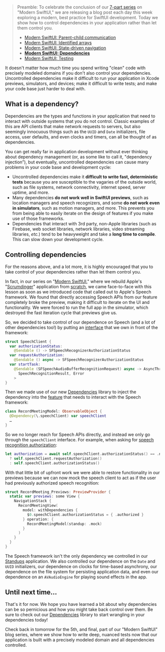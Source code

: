 > Preamble: To celebrate the conclusion of our [7-part series](/collections/swiftui/modern-swiftui) on
"Modern SwiftUI," we are releasing a blog post each day this week exploring a modern, best
practice for SwiftUI development. Today we show how to control dependencies in your
application rather than let them control you.
>
>  * [Modern SwiftUI: Parent-child communication](/blog/posts/94-modern-swiftui-parent-child-communication)
>  * [Modern SwiftUI: Identified arrays](/blog/posts/95-modern-swiftui-identified-arrays)
>  * [Modern SwiftUI: State-driven
>  navigation](/blog/posts/96-modern-swiftui-state-driven-navigation)
>  * **[Modern SwiftUI: Dependencies](/blog/posts/97-modern-swiftui-dependencies)**
>  * [Modern SwiftUI: Testing](/blog/posts/98-modern-swiftui-testing)

It doesn't matter how much time you spend writing "clean" code with precisely modeled
domains if you don't also control your dependencies. Uncontrolled dependencies make it
difficult to run your application in Xcode previews, simulators, and devices; make it
difficult to write tests; and make your code base just harder to deal with.

## What is a dependency?

Dependencies are the types and functions in your application that need to interact with
outside systems that you do not control. Classic examples of this are API clients that make
network requests to servers, but also seemingly innocuous things such as the `UUID` and
`Date` initializers, file access, user defaults, and even clocks and timers, can all be
thought of as dependencies.

You can get really far in application development without ever thinking about dependency
management (or, as some like to call it, "dependency injection”), but eventually,
uncontrolled dependencies can cause many problems in your code base and development cycle:

  * Uncontrolled dependencies make it **difficult to write fast, deterministic tests**
    because you are susceptible to the vagaries of the outside world, such as file systems,
    network connectivity, internet speed, server uptime, and more.
  * Many dependencies **do not work well in SwiftUI previews**, such as location managers
    and speech recognizers, and some **do not work even in simulators**, such as motion
    managers, and more. This prevents you from being able to easily iterate on the design of
    features if you make use of those frameworks.
  * Dependencies that interact with 3rd party, non-Apple libraries (such as Firebase, web
    socket libraries, network libraries, video streaming libraries, _etc._) tend to be
    heavyweight and take a **long time to compile**. This can slow down your development
    cycle.

## Controlling dependencies

For the reasons above, and a lot more, it is highly encouraged that you to take control of
your dependencies rather than let them control you.

In fact, in our series on "[Modern SwiftUI](/collections/swiftui/modern-swiftui)," where we
rebuild Apple's "[Scrumdinger][scrumdinger]" application from [scratch][standups-gh],
we came face-to-face with this lesson as soon as we introduced code that called out to
Apple's Speech framework. We found that directly accessing Speech APIs from our feature
completely broke the preview, making it difficult to iterate on the UI and functionality. We
were forced to run the full app in the simulator, which destroyed the fast iteration cycle
that previews give us.

So, we decided to take control of our dependence on Speech (and a lot of other
dependencies too!) by putting an [interface][speech-client-source] that we own in front of
the framework:

```swift
struct SpeechClient {
  var authorizationStatus:
    @Sendable () -> SFSpeechRecognizerAuthorizationStatus
  var requestAuthorization:
    @Sendable () async -> SFSpeechRecognizerAuthorizationStatus
  var startTask:
    @Sendable (SFSpeechAudioBufferRecognitionRequest) async -> AsyncThrowingStream<
      SpeechRecognitionResult, Error
    >
}
```

Then we made use of our new [Dependencies][dependencies-gh] library to inject the dependency
into the [feature][record-model-source] that needs to interact with the Speech framework:

```swift
class RecordMeetingModel: ObservableObject {
  @Dependency(\.speechClient) var speechClient
  …
}
```

So we no longer reach for Speech APIs directly, and instead we only go through the
`speechClient` interface. For example, when asking for [speech recognition
authorization][speech-rec-auth-source]:

```swift
let authorization = await self.speechClient.authorizationStatus() == .notDetermined
  ? self.speechClient.requestAuthorization()
  : self.speechClient.authorizationStatus()
```

With that little bit of upfront work we were able to restore functionality in our previews
because we can now mock the speech client to act as if the user had previously authorized
speech recognition:

```swift
struct RecordMeeting_Previews: PreviewProvider {
  static var previews: some View {
    NavigationStack {
      RecordMeetingView(
        model: withDependencies {
          $0.speechClient.authorizationStatus = { .authorized }
        } operation: {
          RecordMeetingModel(standup: .mock)
        }
      )
    }
  }
}
```

The Speech framework isn't the only dependency we controlled in our
[Standups][standups-gh] application. We also controlled our dependence on the `Date` and
`UUID` initializers, our dependence on clocks for time-based asynchrony, our dependence
on the file system for persisting application data, and even our dependence on an
`AVAudioEngine` for playing sound effects in the app.

## Until next time…

That's it for now. We hope you have learned a bit about why dependencies can be so
pernicious and how you might take back control over them. Be sure to check out our
[Dependencies][dependencies-gh] library to start wrangling in your dependencies today!

Check back in tomorrow for the 5th, and final, part of our "Modern SwiftUI" blog series,
where we show how to write deep, nuanced tests now that our application is built with a
precisely modeled domain and all dependencies controlled.

[pricing]: /pricing
[modern-swiftui-collection]: /collections/swiftui/modern-swiftui
[swiftui-collection]: /collections/swiftui
[swiftui-nav-collection]: /collections/swiftui/navigation
[standups-gh]: https://github.com/pointfreeco/standups
[scrumdinger]: https://developer.apple.com/tutorials/app-dev-training/getting-started-with-scrumdinger
[tagged-gh]: http://github.com/pointfreeco/swift-tagged
[identified-collections-gh]: http://github.com/pointfreeco/swift-identified-collections
[swiftui-nav-gh]: http://github.com/pointfreeco/swiftui-navigation
[dependencies-gh]: http://github.com/pointfreeco/swift-dependencies
[standup-detail-destination-enum]: https://github.com/pointfreeco/swiftui-navigation/blob/5e97ce756293f941c2c336693283493a965458f6/Examples/Standups/Standups/StandupDetail.swift#L24-L29
[standup-detail-destinations-view]: https://github.com/pointfreeco/swiftui-navigation/blob/5e97ce756293f941c2c336693283493a965458f6/Examples/Standups/Standups/StandupDetail.swift#L217-L255
[standup-detail-edit-button-tapped]: https://github.com/pointfreeco/swiftui-navigation/blob/5e97ce756293f941c2c336693283493a965458f6/Examples/Standups/Standups/StandupDetail.swift#L75-L81
[standup-detail-start-meeting-tapped]: https://github.com/pointfreeco/swiftui-navigation/blob/5e97ce756293f941c2c336693283493a965458f6/Examples/Standups/Standups/StandupDetail.swift#L98-L102
[standup-detail-cancel-tapped]: https://github.com/pointfreeco/swiftui-navigation/blob/5e97ce756293f941c2c336693283493a965458f6/Examples/Standups/Standups/StandupDetail.swift#L83-L85
[standup-detail-source]: https://github.com/pointfreeco/swiftui-navigation/blob/5e97ce756293f941c2c336693283493a965458f6/Examples/Standups/Standups/StandupDetail.swift#L83-L85
[standups-test-suite]: https://github.com/pointfreeco/swiftui-navigation/tree/5e97ce756293f941c2c336693283493a965458f6/Examples/Standups/StandupsTests
[bad-data-test]: https://github.com/pointfreeco/swiftui-navigation/blob/5e97ce756293f941c2c336693283493a965458f6/Examples/Standups/StandupsTests/StandupsListTests.swift#L184-L201
[standup-list-ui-test]: https://github.com/pointfreeco/swiftui-navigation/blob/5e97ce756293f941c2c336693283493a965458f6/Examples/Standups/StandupsUITests/StandupsListUITests.swift
[speech-rec-auth-source]: https://github.com/pointfreeco/swiftui-navigation/blob/5e97ce756293f941c2c336693283493a965458f6/Examples/Standups/Standups/RecordMeeting.swift#L80-L83
[speech-client-source]: https://github.com/pointfreeco/swiftui-navigation/blob/5e97ce756293f941c2c336693283493a965458f6/Examples/Standups/Standups/Dependencies/SpeechClient.swift
[record-model-source]: https://github.com/pointfreeco/swiftui-navigation/blob/5e97ce756293f941c2c336693283493a965458f6/Examples/Standups/Standups/RecordMeeting.swift
